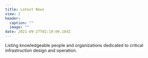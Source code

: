 ```yaml
---
title: Latest News
view: 2
header:
  caption: ""
  image: ""
date: 2021-09-27T02:19:09.164Z
---
```

Listing knowledgeable people and organizations dedicated to critical infrastruction design and operation.

